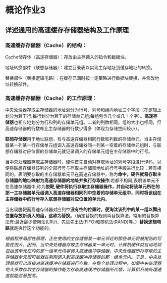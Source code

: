 # 概论作业3

## 详述通用的高速缓存存储器结构及工作原理

### 高速缓存存储器（Cache）的结构：

Cache储存体（高速存储器）：存放由主存调入的指令和数据块。

地址转换部件（联想存储器）：建立目录表以实现主存地址到缓存地址的转换。

替换部件（替换逻辑电路）：在缓存已满时按一定策略进行数据块替换，并修改地址转换部件。

### 高速缓存存储器（Cache）的工作原理：

中央处理器存取主存储器的地址划分为行号、列号和组内地址三个字段（在逻辑上划分为若干行;每行划分为若干的存储单元组;每组包含几个或几十个字）。**高速存储器**也相应地划分为行和列的存储单元组。二者的列数相同，组的大小也相同，但高速存储器的行数却比主存储器的行数少得多（体现为存储空间较小）。

**联想存储器**用于地址联想，有与高速存储器相同行数和列数的存储单元。当主存储器某一列某一行存储单元组调入高速存储器同一列某一空着的存储单元组时，与联想存储器对应位置的存储单元就记录调入的存储单元组在主存储器中的行号。

当中央处理器存取主存储器时，硬件首先自动对存取地址的列号字段进行译码，以便将联想存储器该列的全部行号与存取主存储器地址的行号字段进行比较：若有相同的，表明要存取的主存储器单元已在高速存储器中，称为**命中，硬件就将存取主存储器的地址映射为高速存储器的地址并执行存取操作**;若都不相同,表明该单元不在高速存储器中,称为**脱靶,硬件将执行存取主存储器操作，并自动将该单元所在的那一主存储器单元组调入高速存储器相同列中空着的存储单元组中，同时将该组在主存储器中的行号存入联想存储器对应位置的单元内**。

当出现脱靶而高速存储器对应列中**没有空的位置时，便淘汰该列中的某一组以腾出位置存放新调入的组，这称为替换**。（确定替换的规则叫替换算法，常用的替换算法有:最近最少使用法(LRU)、先进先出法(FIFO)和随机法(RAND)等。）**替换逻辑电路**就是执行这个功能的。

*根据程序局部性原理，正在使用的主存储器某一单元邻近的那些单元将被用到的可能性很大。因而，当中央处理器存取主存储器某一单元时，计算机硬件就自动地将包括该单元在内的那一组单元内容调入高速缓冲存储器，中央处理器即将存取的主存储器单元很可能就在刚刚调入到高速缓冲存储器的那一组单元内。于是，中央处理器就可以直接对高速缓冲存储器进行存取。在整个处理过程中，如果中央处理器绝大多数存取主存储器的操作能为存取高速缓冲存储器所代替，计算机系统处理速度就能显著提高。*
